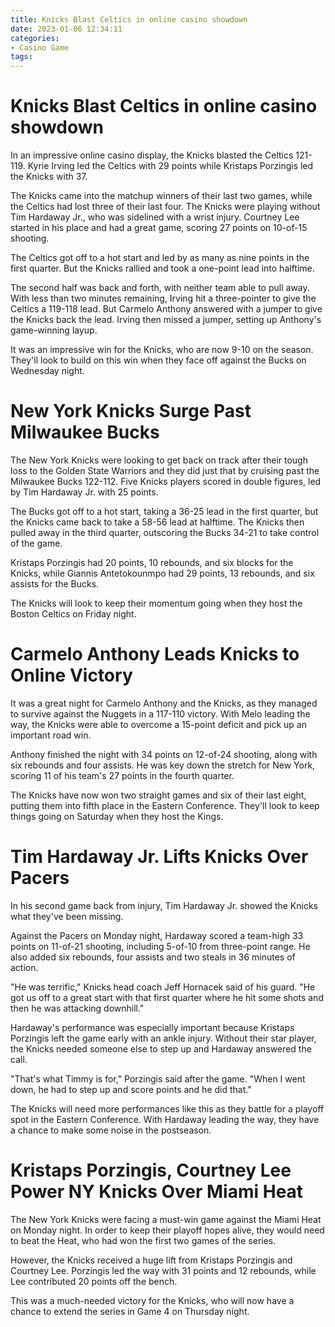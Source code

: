```yaml
---
title: Knicks Blast Celtics in online casino showdown
date: 2023-01-06 12:34:11
categories:
- Casino Game
tags:
---
```



#  Knicks Blast Celtics in online casino showdown

In an impressive online casino display, the Knicks blasted the Celtics 121-119. Kyrie Irving led the Celtics with 29 points while Kristaps Porzingis led the Knicks with 37.

The Knicks came into the matchup winners of their last two games, while the Celtics had lost three of their last four. The Knicks were playing without Tim Hardaway Jr., who was sidelined with a wrist injury. Courtney Lee started in his place and had a great game, scoring 27 points on 10-of-15 shooting.

The Celtics got off to a hot start and led by as many as nine points in the first quarter. But the Knicks rallied and took a one-point lead into halftime.

The second half was back and forth, with neither team able to pull away. With less than two minutes remaining, Irving hit a three-pointer to give the Celtics a 119-118 lead. But Carmelo Anthony answered with a jumper to give the Knicks back the lead. Irving then missed a jumper, setting up Anthony's game-winning layup.

It was an impressive win for the Knicks, who are now 9-10 on the season. They'll look to build on this win when they face off against the Bucks on Wednesday night.

#  New York Knicks Surge Past Milwaukee Bucks

The New York Knicks were looking to get back on track after their tough loss to the Golden State Warriors and they did just that by cruising past the Milwaukee Bucks 122-112. Five Knicks players scored in double figures, led by Tim Hardaway Jr. with 25 points.

The Bucks got off to a hot start, taking a 36-25 lead in the first quarter, but the Knicks came back to take a 58-56 lead at halftime. The Knicks then pulled away in the third quarter, outscoring the Bucks 34-21 to take control of the game.

Kristaps Porzingis had 20 points, 10 rebounds, and six blocks for the Knicks, while Giannis Antetokounmpo had 29 points, 13 rebounds, and six assists for the Bucks.

The Knicks will look to keep their momentum going when they host the Boston Celtics on Friday night.

#  Carmelo Anthony Leads Knicks to Online Victory

It was a great night for Carmelo Anthony and the Knicks, as they managed to survive against the Nuggets in a 117-110 victory. With Melo leading the way, the Knicks were able to overcome a 15-point deficit and pick up an important road win.

Anthony finished the night with 34 points on 12-of-24 shooting, along with six rebounds and four assists. He was key down the stretch for New York, scoring 11 of his team's 27 points in the fourth quarter.

The Knicks have now won two straight games and six of their last eight, putting them into fifth place in the Eastern Conference. They'll look to keep things going on Saturday when they host the Kings.

#  Tim Hardaway Jr. Lifts Knicks Over Pacers

In his second game back from injury, Tim Hardaway Jr. showed the Knicks what they've been missing.

Against the Pacers on Monday night, Hardaway scored a team-high 33 points on 11-of-21 shooting, including 5-of-10 from three-point range. He also added six rebounds, four assists and two steals in 36 minutes of action.

"He was terrific," Knicks head coach Jeff Hornacek said of his guard. "He got us off to a great start with that first quarter where he hit some shots and then he was attacking downhill."

Hardaway's performance was especially important because Kristaps Porzingis left the game early with an ankle injury. Without their star player, the Knicks needed someone else to step up and Hardaway answered the call.

"That's what Timmy is for," Porzingis said after the game. "When I went down, he had to step up and score points and he did that."

The Knicks will need more performances like this as they battle for a playoff spot in the Eastern Conference. With Hardaway leading the way, they have a chance to make some noise in the postseason.

#  Kristaps Porzingis, Courtney Lee Power NY Knicks Over Miami Heat

The New York Knicks were facing a must-win game against the Miami Heat on Monday night. In order to keep their playoff hopes alive, they would need to beat the Heat, who had won the first two games of the series.

However, the Knicks received a huge lift from Kristaps Porzingis and Courtney Lee. Porzingis led the way with 31 points and 12 rebounds, while Lee contributed 20 points off the bench.

This was a much-needed victory for the Knicks, who will now have a chance to extend the series in Game 4 on Thursday night.